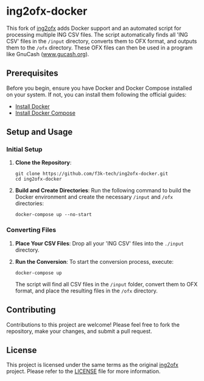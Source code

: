 # ing2ofx-docker

This fork of [ing2ofx](https://github.com/chmistry/ing2ofx/) adds Docker support and an automated script for processing multiple ING CSV files. The script automatically finds all 'ING CSV' files in the `/input` directory, converts them to OFX format, and outputs them to the `/ofx` directory. These OFX files can then be used in a program like GnuCash (www.gucash.org).

## Prerequisites

Before you begin, ensure you have Docker and Docker Compose installed on your system. If not, you can install them following the official guides:
- [Install Docker](https://docs.docker.com/get-docker/)
- [Install Docker Compose](https://docs.docker.com/compose/install/)

## Setup and Usage

### Initial Setup

1. **Clone the Repository**:
   ```
   git clone https://github.com/f3k-tech/ing2ofx-docker.git
   cd ing2ofx-docker
   ```

2. **Build and Create Directories**:
   Run the following command to build the Docker environment and create the necessary `/input` and `/ofx` directories:
   ```
   docker-compose up --no-start
   ```

### Converting Files

1. **Place Your CSV Files**:
   Drop all your 'ING CSV' files into the `./input` directory.

2. **Run the Conversion**:
   To start the conversion process, execute:
   ```
   docker-compose up
   ```

   The script will find all CSV files in the `/input` folder, convert them to OFX format, and place the resulting files in the `/ofx` directory.

## Contributing

Contributions to this project are welcome! Please feel free to fork the repository, make your changes, and submit a pull request.

## License

This project is licensed under the same terms as the original [ing2ofx](https://github.com/chmistry/ing2ofx/) project. Please refer to the [LICENSE](https://github.com/chmistry/ing2ofx/blob/master/LICENSE) file for more information.
